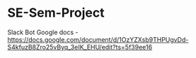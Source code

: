 # SE-Sem-Project
Slack Bot
Google docs - https://docs.google.com/document/d/1OzYZXsb9THPUgvDd-S4kfuzB8Zro25vByq_3eIK_EHU/edit?ts=5f39ee16
